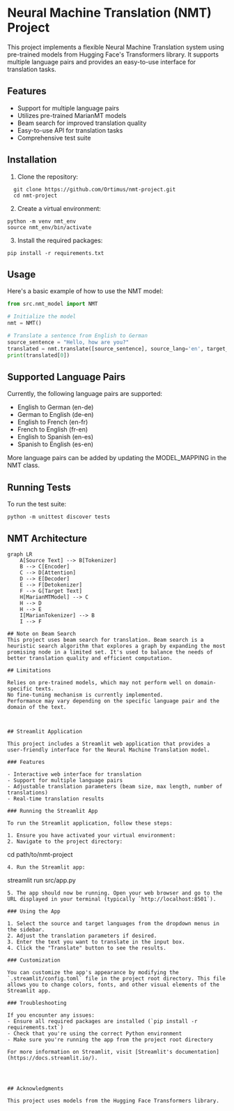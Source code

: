 # Neural Machine Translation (NMT) Project

This project implements a flexible Neural Machine Translation system using pre-trained models from Hugging Face's Transformers library. It supports multiple language pairs and provides an easy-to-use interface for translation tasks.

## Features

- Support for multiple language pairs
- Utilizes pre-trained MarianMT models
- Beam search for improved translation quality
- Easy-to-use API for translation tasks
- Comprehensive test suite

## Installation

1. Clone the repository:
```
  git clone https://github.com/Ortimus/nmt-project.git
  cd nmt-project
```

2. Create a virtual environment:
```
python -m venv nmt_env
source nmt_env/bin/activate 
```
3. Install the required packages:
```
pip install -r requirements.txt
```

## Usage

Here's a basic example of how to use the NMT model:

```python
from src.nmt_model import NMT

# Initialize the model
nmt = NMT()

# Translate a sentence from English to German
source_sentence = "Hello, how are you?"
translated = nmt.translate([source_sentence], source_lang='en', target_lang='de')
print(translated[0])
```

## Supported Language Pairs
Currently, the following language pairs are supported:

- English to German (en-de)
- German to English (de-en)
- English to French (en-fr)
- French to English (fr-en)
- English to Spanish (en-es)
- Spanish to English (es-en)

More language pairs can be added by updating the MODEL_MAPPING in the NMT class.

## Running Tests
To run the test suite:

```
python -m unittest discover tests
```

## NMT Architecture

```mermaid
graph LR
    A[Source Text] --> B[Tokenizer]
    B --> C[Encoder]
    C --> D[Attention]
    D --> E[Decoder]
    E --> F[Detokenizer]
    F --> G[Target Text]
    H[MarianMTModel] --> C
    H --> D
    H --> E
    I[MarianTokenizer] --> B
    I --> F
    
## Note on Beam Search
This project uses beam search for translation. Beam search is a heuristic search algorithm that explores a graph by expanding the most promising node in a limited set. It's used to balance the needs of better translation quality and efficient computation.

## Limitations

Relies on pre-trained models, which may not perform well on domain-specific texts.
No fine-tuning mechanism is currently implemented.
Performance may vary depending on the specific language pair and the domain of the text.



## Streamlit Application

This project includes a Streamlit web application that provides a user-friendly interface for the Neural Machine Translation model.

### Features

- Interactive web interface for translation
- Support for multiple language pairs
- Adjustable translation parameters (beam size, max length, number of translations)
- Real-time translation results

### Running the Streamlit App

To run the Streamlit application, follow these steps:

1. Ensure you have activated your virtual environment:
2. Navigate to the project directory:
```
cd path/to/nmt-project
```
4. Run the Streamlit app:
```
streamlit run src/app.py
```
5. The app should now be running. Open your web browser and go to the URL displayed in your terminal (typically `http://localhost:8501`).

### Using the App

1. Select the source and target languages from the dropdown menus in the sidebar.
2. Adjust the translation parameters if desired.
3. Enter the text you want to translate in the input box.
4. Click the "Translate" button to see the results.

### Customization

You can customize the app's appearance by modifying the `.streamlit/config.toml` file in the project root directory. This file allows you to change colors, fonts, and other visual elements of the Streamlit app.

### Troubleshooting

If you encounter any issues:
- Ensure all required packages are installed (`pip install -r requirements.txt`)
- Check that you're using the correct Python environment
- Make sure you're running the app from the project root directory

For more information on Streamlit, visit [Streamlit's documentation](https://docs.streamlit.io/).




## Acknowledgments

This project uses models from the Hugging Face Transformers library.